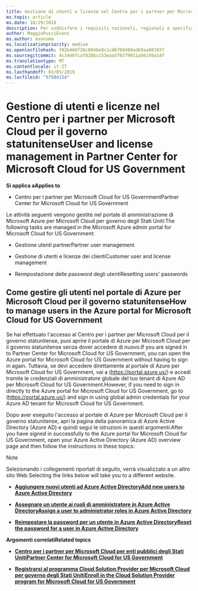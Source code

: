```yaml
---
title: Gestione di utenti e licenze nel Centro per i partner per Microsoft Cloud per il governo statunitense | Centro per i partner per Microsoft Cloud per il governo statunitense
ms.topic: article
ms.date: 10/29/2018
description: Per soddisfare i requisiti nazionali, regionali e specifici del settore che regolano la raccolta e l'utilizzo dei dati dei singoli utenti, le funzionalità di gestione degli utenti non sono disponibili nel Centro per i partner per Microsoft Cloud per il governo statunitense. Al contrario, puoi aggiungere e gestire gli utenti nel portale di Azure per Microsoft Cloud per il governo statunitense.
author: MaggiePucciEvans
ms.author: evansma
ms.localizationpriority: medium
ms.openlocfilehash: f92b466f20c894be8c1cd6768409edb9aa80103f
ms.sourcegitcommit: 4c34d6fcaf020bcc53eaa5f0379011a56149a14f
ms.translationtype: MT
ms.contentlocale: it-IT
ms.lasthandoff: 03/05/2019
ms.locfileid: "57584154"
---
```

# <a name="user-and-license-management-in-partner-center-for-microsoft-cloud-for-us-government"></a><span data-ttu-id="95e76-104">Gestione di utenti e licenze nel Centro per i partner per Microsoft Cloud per il governo statunitense</span><span class="sxs-lookup"><span data-stu-id="95e76-104">User and license management in Partner Center for Microsoft Cloud for US Government</span></span>

<span data-ttu-id="95e76-105">**Si applica a**</span><span class="sxs-lookup"><span data-stu-id="95e76-105">**Applies to**</span></span>

-  <span data-ttu-id="95e76-106">Centro per i partner per Microsoft Cloud for US Government</span><span class="sxs-lookup"><span data-stu-id="95e76-106">Partner Center for Microsoft Cloud for US Government</span></span>

<span data-ttu-id="95e76-107">Le attività seguenti vengono gestite nel portale di amministrazione di Microsoft Azure per Microsoft Cloud per governo degli Stati Uniti:</span><span class="sxs-lookup"><span data-stu-id="95e76-107">The following tasks are managed in the Microsoft Azure admin portal for Microsoft Cloud for US Government:</span></span>

- <span data-ttu-id="95e76-108">Gestione utenti partner</span><span class="sxs-lookup"><span data-stu-id="95e76-108">Partner user management</span></span>

- <span data-ttu-id="95e76-109">Gestione di utenti e licenze dei clienti</span><span class="sxs-lookup"><span data-stu-id="95e76-109">Customer user and license management</span></span>

- <span data-ttu-id="95e76-110">Reimpostazione delle password degli utenti</span><span class="sxs-lookup"><span data-stu-id="95e76-110">Resetting users' passwords</span></span>


## <a name="how-to-manage-users-in-the-azure-portal-for-microsoft-cloud-for-us-government"></a><span data-ttu-id="95e76-111">Come gestire gli utenti nel portale di Azure per Microsoft Cloud per il governo statunitense</span><span class="sxs-lookup"><span data-stu-id="95e76-111">How to manage users in the Azure portal for Microsoft Cloud for US Government</span></span>

<span data-ttu-id="95e76-112">Se hai effettuato l'accesso al Centro per i partner per Microsoft Cloud per il governo statunitense, puoi aprire il portale di Azure per Microsoft Cloud per il governo statunitense senza dover accedere di nuovo.</span><span class="sxs-lookup"><span data-stu-id="95e76-112">If you are signed in to Partner Center for Microsoft Cloud for US Government, you can open the Azure portal for Microsoft Cloud for US Government without having to sign in again.</span></span> <span data-ttu-id="95e76-113">Tuttavia, se devi accedere direttamente al portale di Azure per Microsoft Cloud for US Government, vai a (https://portal.azure.us/) e accedi tramite le credenziali di amministratore globale del tuo tenant di Azure AD per Microsoft Cloud for US Government.</span><span class="sxs-lookup"><span data-stu-id="95e76-113">However, if you need to sign in directly to the Azure portal for Microsoft Cloud for US Government, go to (https://portal.azure.us/) and sign in using global admin credentials for your Azure AD tenant for Microsoft Cloud for US Government.</span></span>

<span data-ttu-id="95e76-114">Dopo aver eseguito l'accesso al portale di Azure per Microsoft Cloud per il governo statunitense, apri la pagina della panoramica di Azure Active Directory (Azure AD) e quindi segui le istruzioni in questi argomenti:</span><span class="sxs-lookup"><span data-stu-id="95e76-114">After you have signed in successfully to the Azure portal for Microsoft Cloud for US Government, open your Azure Active Directory (Azure AD) overview page and then follow the instructions in these topics:</span></span>

> [!NOTE]  
> <span data-ttu-id="95e76-115">Selezionando i collegamenti riportati di seguito, verrà visualizzato a un altro sito Web.</span><span class="sxs-lookup"><span data-stu-id="95e76-115">Selecting the links below will take you to a different website.</span></span> 

-  [<span data-ttu-id="95e76-116">**Aggiungere nuovi utenti ad Azure Active Directory**</span><span class="sxs-lookup"><span data-stu-id="95e76-116">**Add new users to Azure Active Directory**</span></span>](https://docs.microsoft.com/azure/active-directory/active-directory-users-create-azure-portal)

-  [<span data-ttu-id="95e76-117">**Assegnare un utente ai ruoli di amministratore in Azure Active Directory**</span><span class="sxs-lookup"><span data-stu-id="95e76-117">**Assign a user to administrator roles in Azure Active Directory**</span></span>](https://docs.microsoft.com/azure/active-directory/active-directory-users-assign-role-azure-portal)

-  [<span data-ttu-id="95e76-118">**Reimpostare la password per un utente in Azure Active Directory**</span><span class="sxs-lookup"><span data-stu-id="95e76-118">**Reset the password for a user in Azure Active Directory**</span></span>](https://docs.microsoft.com/azure/active-directory/active-directory-users-reset-password-azure-portal)

<span data-ttu-id="95e76-119">**Argomenti correlati**</span><span class="sxs-lookup"><span data-stu-id="95e76-119">**Related topics**</span></span>

-  [<span data-ttu-id="95e76-120">**Centro per i partner per Microsoft Cloud per enti pubblici degli Stati Uniti**</span><span class="sxs-lookup"><span data-stu-id="95e76-120">**Partner Center for Microsoft Cloud for US Government**</span></span>](partner-center-for-microsoft-us-govt-cloud.md)

-  [<span data-ttu-id="95e76-121">**Registrarsi al programma Cloud Solution Provider per Microsoft Cloud per governo degli Stati Uniti**</span><span class="sxs-lookup"><span data-stu-id="95e76-121">**Enroll in the Cloud Solution Provider program for Microsoft Cloud for US Government**</span></span>](enroll-in-csp-for-microsoft-us-govt-cloud.md)

